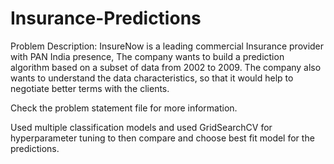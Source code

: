 # Insurance-Predictions
Problem Description:
InsureNow is a leading commercial Insurance provider with PAN India presence, The company wants to build a prediction algorithm based on a subset of data from 2002 to
2009.
The company also wants to understand the data characteristics, so that it would help to negotiate better terms with the clients.

Check the problem statement file for more information.

Used multiple classification models and used GridSearchCV for hyperparameter tuning to then compare and choose best fit model for the predictions.
